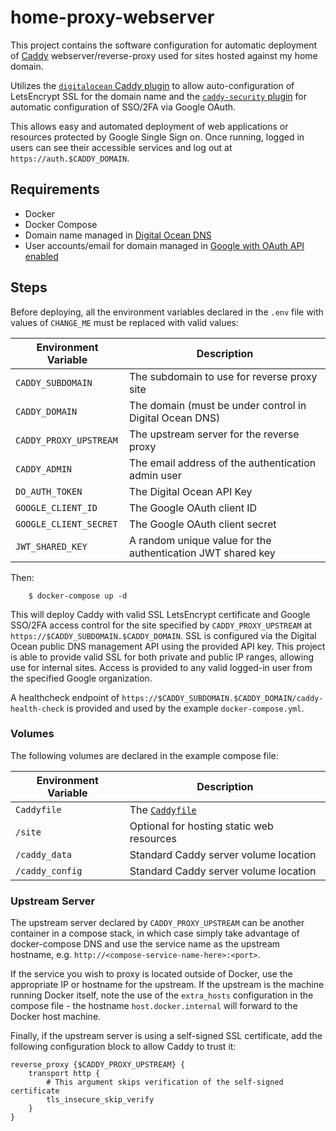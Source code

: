home-proxy-webserver
====================

This project contains the software configuration for automatic deployment of [Caddy](https://caddyserver.com/) webserver/reverse-proxy used for sites hosted against my home domain.

Utilizes the [`digitalocean` Caddy plugin](https://github.com/caddy-dns/digitalocean) to allow auto-configuration of LetsEncrypt SSL for the domain name and the [`caddy-security` plugin](https://authp.github.io/) for automatic configuration of SSO/2FA via Google OAuth.

This allows easy and automated deployment of web applications or resources protected by Google Single Sign on. Once running, logged in users can see their accessible services and log out at `https://auth.$CADDY_DOMAIN`.

Requirements
------------
* Docker
* Docker Compose
* Domain name managed in [Digital Ocean DNS](https://docs.digitalocean.com/products/networking/dns/)
* User accounts/email for domain managed in [Google with OAuth API enabled](https://console.cloud.google.com/apis/credentials)

Steps
-----

Before deploying, all the environment variables declared in the `.env` file with values of `CHANGE_ME` must be replaced with valid values:

| Environment Variable   | Description                                                 |
| ---------------------- | ----------------------------------------------------------- |
| `CADDY_SUBDOMAIN`      | The subdomain to use for reverse proxy site                 |
| `CADDY_DOMAIN`         | The domain (must be under control in Digital Ocean DNS)     |
| `CADDY_PROXY_UPSTREAM` | The upstream server for the reverse proxy                   |
| `CADDY_ADMIN`          | The email address of the authentication admin user          |
| `DO_AUTH_TOKEN`        | The Digital Ocean API Key                                   |
| `GOOGLE_CLIENT_ID`     | The Google OAuth client ID                                  |
| `GOOGLE_CLIENT_SECRET` | The Google OAuth client secret                              |
| `JWT_SHARED_KEY`       | A random unique value for the authentication JWT shared key |

Then:

```console
    $ docker-compose up -d
```

This will deploy Caddy with valid SSL LetsEncrypt certificate and Google SSO/2FA access control for the site specified by `CADDY_PROXY_UPSTREAM` at `https://$CADDY_SUBDOMAIN.$CADDY_DOMAIN`. SSL is configured via the Digital Ocean public DNS management API using the provided API key. This project is able to provide valid SSL for both private and public IP ranges, allowing use for internal sites. Access is provided to any valid logged-in user from the specified Google organization.

A healthcheck endpoint of `https://$CADDY_SUBDOMAIN.$CADDY_DOMAIN/caddy-health-check` is provided and used by the example `docker-compose.yml`.

### Volumes
The following volumes are declared in the example compose file:

| Environment Variable   | Description                                               |
| ---------------------- | --------------------------------------------------------- |
| `Caddyfile`            | The [`Caddyfile`](https://caddyserver.com/docs/caddyfile) |
| `/site`                | Optional for hosting static web resources                 |
| `/caddy_data`          | Standard Caddy server volume location                     |
| `/caddy_config`        | Standard Caddy server volume location                     |

### Upstream Server
The upstream server declared by `CADDY_PROXY_UPSTREAM` can be another container in a compose stack, in which case simply take advantage of docker-compose DNS and use the service name as the upstream hostname, e.g. `http://<compose-service-name-here>:<port>`.

If the service you wish to proxy is located outside of Docker, use the appropriate IP or hostname for the upstream. If the upstream is the machine running Docker itself, note the use of the `extra_hosts` configuration in the compose file - the hostname `host.docker.internal` will forward to the Docker host machine.

Finally, if the upstream server is using a self-signed SSL certificate, add the following configuration block to allow Caddy to trust it:

    reverse_proxy {$CADDY_PROXY_UPSTREAM} {
        transport http {
            # This argument skips verification of the self-signed certificate
            tls_insecure_skip_verify
        }
    }
